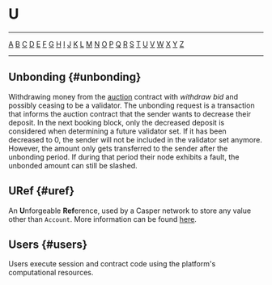 # U

---

[A](A.md) [B](B.md) [C](C.md) [D](D.md) [E](E.md) [F](F.md) [G](G.md) [H](H.md) [I](I.md) [J](J.md) [K](K.md) [L](L.md) [M](M.md) [N](N.md) [O](O.md) [P](P.md) [Q](Q.md) [R](R.md) [S](S.md) [T](T.md) [U](U.md) [V](V.md) [W](W.md) [X](X.md) [Y](Y.md) [Z](Z.md)

---

## Unbonding {#unbonding}

Withdrawing money from the [auction](A.md#auction) contract with _withdraw bid_ and possibly ceasing to be a validator. The unbonding request is a transaction that informs the auction contract that the sender wants to decrease their deposit. In the next booking block, only the decreased deposit is considered when determining a future validator set. If it has been decreased to 0, the sender will not be included in the validator set anymore. However, the amount only gets transferred to the sender after the unbonding period. If during that period their node exhibits a fault, the unbonded amount can still be slashed.

## URef {#uref}

An **U**nforgeable **Ref**erence, used by a Casper network to store any value other than `Account`. More information can be found [here](/design/casper-design/#uref-head).

## Users {#users}

Users execute session and contract code using the platform's computational resources.
